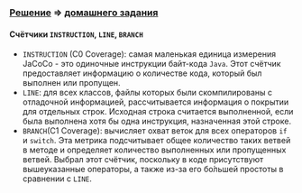### [Решение]() => [домашнего задания](https://github.com/netology-code/javaqa-homeworks/tree/master/ci#%D0%B7%D0%B0%D0%B4%D0%B0%D1%87%D0%B0-1---%D1%81%D0%B8%D0%BD%D0%B4%D1%80%D0%BE%D0%BC-100)

#### Счётчики `INSTRUCTION`, `LINE`, `BRANCH`
* `INSTRUCTION` (C0 Coverage): самая маленькая единица измерения JaCoCo - это одиночные инструкции байт-кода `Java`. Этот счётчик предоставляет информацию о количестве кода, который был выполнен или пропущен. 
* `LINE`: для всех классов, файлы которых были скомпилированы с отладочной информацией, рассчитывается информация о покрытии для отдельных строк. Исходная строка считается выполненной, если была выполнена хотя бы одна инструкция, назначенная этой строке.
* `BRANCH`(C1 Coverage): вычисляет охват веток для всех операторов `if` и `switch`. Эта метрика подсчитывает общее количество таких ветвей в методе и определяет количество выполненных или пропущенных ветвей. Выбрал этот счётчик, поскольку в коде присутствуют вышеуказанные операторы, а также из-за его бо́льшей простоты в сравнении с `LINE`.